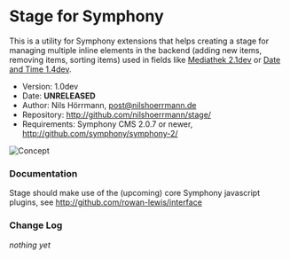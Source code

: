 # Stage for Symphony

This is a utility for Symphony extensions that helps creating a stage for managing multiple inline elements in the backend (adding new items, removing items, sorting items) used in fields like [Mediathek 2.1dev](http://github.com/nilshoerrmann/mediathek/) or [Date and Time 1.4dev](http://github.com/nilshoerrmann/datetime/).

- Version: 1.0dev
- Date: **UNRELEASED**
- Author: Nils Hörrmann, post@nilshoerrmann.de
- Repository: <http://github.com/nilshoerrmann/stage/>
- Requirements: Symphony CMS 2.0.7 or newer, <http://github.com/symphony/symphony-2/>

![Concept](http://projekte.nilshoerrmann.de/screenshots/sym_stage.png)

### Documentation

Stage should make use of the (upcoming) core Symphony javascript plugins, see <http://github.com/rowan-lewis/interface>

### Change Log

_nothing yet_